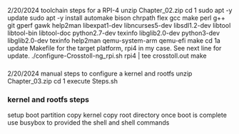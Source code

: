 2/20/2024 toolchain steps for a RPI-4
unzip Chapter_02.zip
cd 1
sudo apt -y update
sudo apt -y install automake bison chrpath flex gcc make perl g++ git gperf gawk help2man libexpat1-dev libncurses5-dev libsdl1.2-dev libtool libtool-bin libtool-doc python2.7-dev texinfo libglib2.0-dev python3-dev libglib2.0-dev texinfo help2man qemu-system-arm qemu-efi
make
cd 1a
update Makefile for the target platform, rpi4 in my case.  See next line for update.
./configure-Crosstoll-ng_rpi.sh rpi4 | tee crosstoll.out
make

###

2/20/2024 manual steps to configure a kernel and rootfs
unzip Chapter_03.zip
cd 1
execute Steps.sh

### kernel and rootfs steps ###

setup boot partition
copy kernel
copy root directory
once boot is complete use busybox to provided the shell and shell commands

###
